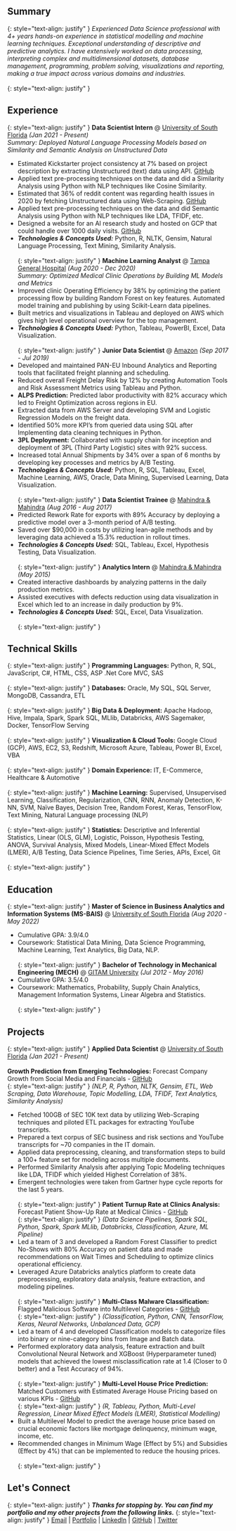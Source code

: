## Summary
{: style="text-align: justify" }
_Experienced Data Science professional with 4+ years hands-on experience in statistical modelling and machine learning techniques. Exceptional understanding of descriptive and predictive analytics. I have extensively worked on data processing, interpreting complex and multidimensional datasets, database management, programming, problem solving, visualizations and reporting, making a true impact across various domains and industries._<br><br>
{: style="text-align: justify" }
## Experience
{: style="text-align: justify" }
**Data Scientist Intern** @ [University of South Florida](https://www.usf.edu/) _(Jan 2021 - Present)_ <br>
_Summary: Deployed Natural Language Processing Models based on Similarity and Semantic Analysis on Unstructured Data_ <br>
- Estimated Kickstarter project consistency at 7% based on project description by extracting Unstructured (text) data using API. [GitHub](https://github.com/suryateja0153/Kickstarter-NLP-Similarity-Analysis)
- Applied text pre-processing techniques on the data and did a Similarity Analysis using Python with NLP techniques like Cosine Similarity.
- Estimated that 36% of reddit content was regarding health issues in 2020 by fetching Unstructured data using Web-Scraping. [GitHub](https://github.com/suryateja0153/Reddit-NLP-Text-Mining)
- Applied text pre-processing techniques on the data and did Semantic Analysis using Python with NLP techniques like LDA, TFIDF, etc.
- Designed a website for an AI research study and hosted on GCP that could handle over 1000 daily visits. [GitHub](https://github.com/suryateja0153/AI-Teammate-Web-Application)
- **_Technologies & Concepts Used:_** Python, R, NLTK, Gensim, Natural Language Processing, Text Mining, Similarity Analysis.<br><br>
{: style="text-align: justify" }
**Machine Learning Analyst** @ [Tampa General Hospital](https://www.tgh.org/) _(Aug 2020 - Dec 2020)_ <br>
_Summary: Optimized Medical Clinic Operations by Building ML Models and Metrics_ <br>
- Improved clinic Operating Efficiency by 38% by optimizing the patient processing flow by building Random Forest on key features. Automated model training and publishing by using Scikit-Learn data pipelines.
- Built metrics and visualizations in Tableau and deployed on AWS which gives high level operational overview for the top management.
- **_Technologies & Concepts Used:_** Python, Tableau, PowerBI, Excel, Data Visualization.<br><br>
{: style="text-align: justify" }
**Junior Data Scientist** @ [Amazon](https://www.amazon.com/) _(Sep 2017 - Jul 2019)_ <br>
- Developed and maintained PAN-EU Inbound Analytics and Reporting tools that facilitated freight planning and scheduling.
- Reduced overall Freight Delay Risk by 12% by creating Automation Tools and Risk Assessment Metrics using Tableau and Python.
- **ALPS Prediction:** Predicted labor productivity with 82% accuracy which led to Freight Optimization across regions in EU.
- Extracted data from AWS Server and developing SVM and Logistic Regression Models on the freight data.
- Identified 50% more KPI’s from queried data using SQL after Implementing data cleaning techniques in Python.
- **3PL Deployment:** Collaborated with supply chain for inception and deployment of 3PL (Third Party Logistic) sites with 92% success.
- Increased total Annual Shipments by 34% over a span of 6 months by developing key processes and metrics by A/B Testing.
- **_Technologies & Concepts Used:_** Python, R, SQL, Tableau, Excel, Machine Learning, AWS, Oracle, Data Mining, Supervised Learning, Data Visualization.<br><br>
{: style="text-align: justify" }
**Data Scientist Trainee** @ [Mahindra & Mahindra](https://www.mahindra.com/) _(Aug 2016 - Aug 2017)_ <br>
- Predicted Rework Rate for exports with 89% Accuracy by deploying a predictive model over a 3-month period of A/B testing.
- Saved over $90,000 in costs by utilizing lean-agile methods and by leveraging data achieved a 15.3% reduction in rollout times.
- **_Technologies & Concepts Used:_** SQL, Tableau, Excel, Hypothesis Testing, Data Visualization.<br><br>
{: style="text-align: justify" }
**Analytics Intern** @ [Mahindra & Mahindra](https://www.mahindra.com/) _(May 2015)_ <br>
- Created interactive dashboards by analyzing patterns in the daily production metrics.
- Assisted executives with defects reduction using data visualization in Excel which led to an increase in daily production by 9%.
- **_Technologies & Concepts Used:_** SQL, Excel, Data Visualization.<br><br>
{: style="text-align: justify" }
## Technical Skills
{: style="text-align: justify" }
**Programming Languages:** Python, R, SQL, JavaScript, C#, HTML, CSS, ASP .Net Core MVC, SAS<br><br>
{: style="text-align: justify" }
**Databases:** Oracle, My SQL, SQL Server, MongoDB, Cassandra, ETL<br><br>
{: style="text-align: justify" }
**Big Data & Deployment:** Apache Hadoop, Hive, Impala, Spark, Spark SQL, MLlib, Databricks, AWS Sagemaker, Docker, TensorFlow Serving<br><br>
{: style="text-align: justify" }
**Visualization & Cloud Tools:** Google Cloud (GCP), AWS, EC2, S3, Redshift, Microsoft Azure, Tableau, Power BI, Excel, VBA<br><br>
{: style="text-align: justify" }
**Domain Experience:** IT, E-Commerce, Healthcare & Automotive<br><br>
{: style="text-align: justify" }
**Machine Learning:** Supervised, Unsupervised Learning, Classification, Regularization, CNN, RNN, Anomaly Detection, K-NN, SVM, Naïve Bayes, Decision Tree, Random Forest, Keras, TensorFlow, Text Mining, Natural Language processing (NLP)<br><br>
{: style="text-align: justify" }
**Statistics:** Descriptive and Inferential Statistics, Linear (OLS, GLM), Logistic, Poisson, Hypothesis Testing, ANOVA, Survival Analysis, Mixed Models, Linear-Mixed Effect Models (LMER), A/B Testing, Data Science Pipelines, Time Series, APIs, Excel, Git<br><br>
{: style="text-align: justify" }
## Education
{: style="text-align: justify" }
**Master of Science in Business Analytics and Information Systems (MS-BAIS)** @ [University of South Florida](https://www.usf.edu/) _(Aug 2020 - May 2022)_ <br>
- Cumulative GPA: 3.9/4.0
- Coursework: Statistical Data Mining, Data Science Programming, Machine Learning, Text Analytics, Big Data, NLP.<br><br>
{: style="text-align: justify" }
**Bachelor of Technology in Mechanical Engineering (MECH)** @ [GITAM University](https://www.gitam.edu/) _(Jul 2012 - May 2016)_ <br>
- Cumulative GPA: 3.5/4.0
- Coursework: Mathematics, Probability, Supply Chain Analytics, Management Information Systems, Linear Algebra and Statistics.<br><br>
{: style="text-align: justify" }
## Projects
{: style="text-align: justify" }
**Applied Data Scientist** @ [University of South Florida](https://www.usf.edu/) _(Jan 2021 - Present)_ <br><br>
**Growth Prediction from Emerging Technologies:** Forecast Company Growth from Social Media and Financials - [GitHub](https://github.com/suryateja0153/Growth-Prediction-From-Emerging-Technologies)<br>
{: style="text-align: justify" }
_(NLP, R, Python, NLTK, Gensim, ETL, Web Scraping, Data Warehouse, Topic Modelling, LDA, TFIDF, Text Analytics, Similarity Analysis)_ <br>
- Fetched 100GB of SEC 10K text data by utilizing Web-Scraping techniques and piloted ETL packages for extracting YouTube transcripts.
- Prepared a text corpus of SEC business and risk sections and YouTube transcripts for ~70 companies in the IT domain.
- Applied data preprocessing, cleaning, and transformation steps to build a 100+ feature set for modeling across multiple documents.
- Performed Similarity Analysis after applying Topic Modeling techniques like LDA, TFIDF which yielded Highest Correlation of 38%.
- Emergent technologies were taken from Gartner hype cycle reports for the last 5 years.<br><br>
{: style="text-align: justify" }
**Patient Turnup Rate at Clinics Analysis:** Forecast Patient Show-Up Rate at Medical Clinics - [GitHub](https://github.com/suryateja0153/BigData-Project-Medical-No-Shows)<br>
{: style="text-align: justify" }
_(Data Science Pipelines, Spark SQL, Python, Spark, Spark MLlib, Databricks, Classification, Azure, ML Pipeline)_ <br>
- Led a team of 3 and developed a Random Forest Classifier to predict No-Shows with 80% Accuracy on patient data and made recommendations on Wait Times and Scheduling to optimize clinics operational efficiency.
- Leveraged Azure Databricks analytics platform to create data preprocessing, exploratory data analysis, feature extraction, and modeling pipelines.<br><br>
{: style="text-align: justify" }
**Multi-Class Malware Classification:** Flagged Malicious Software into Multilevel Categories - [GitHub](https://github.com/suryateja0153/Malware-Classification-TensorFlow)<br>
{: style="text-align: justify" }
_(Classification, Python, CNN, TensorFlow, Keras, Neural Networks, Unbalanced Data, GCP)_ <br>
- Led a team of 4 and developed Classification models to categorize files into binary or nine-category bins from Image and Batch data.
- Performed exploratory data analysis, feature extraction and built Convolutional Neural Network and XGBoost (Hyperparameter tuned) models that achieved the lowest misclassification rate at 1.4 (Closer to 0 better) and a Test Accuracy of 94%.<br><br>
{: style="text-align: justify" }
**Multi-Level House Price Prediction:** Matched Customers with Estimated Average House Pricing based on various KPIs - [GitHub](https://github.com/suryateja0153/Multi-Level-Data-House-Price-Prediction-USA)<br>
{: style="text-align: justify" }
_(R, Tableau, Python, Multi-Level Regression, Linear Mixed Effect Models (LMER), Statistical Modelling)_ <br>
- Built a Multilevel Model to predict the average house price based on crucial economic factors like mortgage delinquency, minimum wage, income, etc.
- Recommended changes in Minimum Wage (Effect by 5%) and Subsidies (Effect by 4%) that can be implemented to reduce the housing prices.<br><br>
{: style="text-align: justify" }
## Let's Connect
{: style="text-align: justify" }
**_Thanks for stopping by. You can find my portfolio and my other projects from the following links._**
{: style="text-align: justify" }
[Email](mailto:suryateja.0153@gmail.com) | [Portfolio](https://suryatejachalapati.com/) | [LinkedIn](https://www.linkedin.com/in/suryateja-chalapati/) | [GitHub](https://github.com/suryateja0153) | [Twitter](https://twitter.com/suryateja0153)

